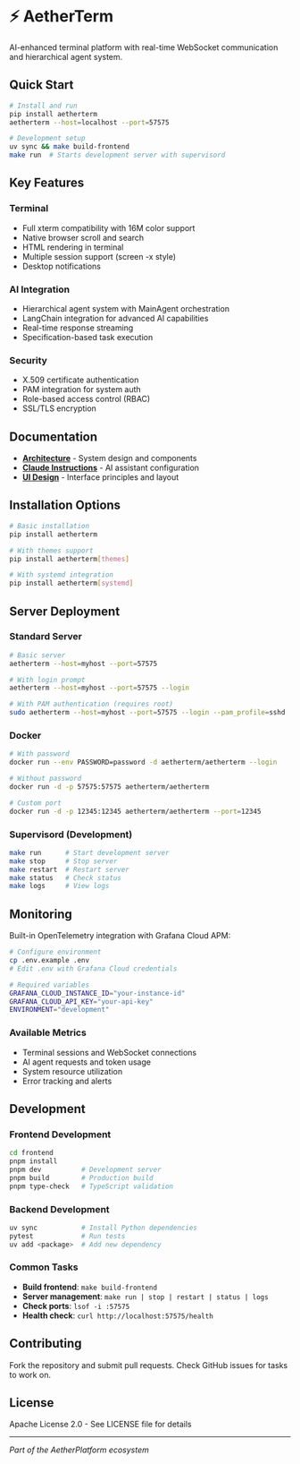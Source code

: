 # ⚡ AetherTerm

AI-enhanced terminal platform with real-time WebSocket communication and hierarchical agent system.

## Quick Start

```bash
# Install and run
pip install aetherterm
aetherterm --host=localhost --port=57575

# Development setup
uv sync && make build-frontend
make run  # Starts development server with supervisord
```

## Key Features

### Terminal
- Full xterm compatibility with 16M color support
- Native browser scroll and search
- HTML rendering in terminal
- Multiple session support (screen -x style)
- Desktop notifications

### AI Integration
- Hierarchical agent system with MainAgent orchestration
- LangChain integration for advanced AI capabilities
- Real-time response streaming
- Specification-based task execution

### Security
- X.509 certificate authentication
- PAM integration for system auth
- Role-based access control (RBAC)
- SSL/TLS encryption

## Documentation

- **[Architecture](./ARCHITECTURE.md)** - System design and components
- **[Claude Instructions](./CLAUDE.md)** - AI assistant configuration
- **[UI Design](./DESIGN.md)** - Interface principles and layout

## Installation Options

```bash
# Basic installation
pip install aetherterm

# With themes support
pip install aetherterm[themes]

# With systemd integration
pip install aetherterm[systemd]
```

## Server Deployment

### Standard Server
```bash
# Basic server
aetherterm --host=myhost --port=57575

# With login prompt
aetherterm --host=myhost --port=57575 --login

# With PAM authentication (requires root)
sudo aetherterm --host=myhost --port=57575 --login --pam_profile=sshd
```

### Docker
```bash
# With password
docker run --env PASSWORD=password -d aetherterm/aetherterm --login

# Without password
docker run -d -p 57575:57575 aetherterm/aetherterm

# Custom port
docker run -d -p 12345:12345 aetherterm/aetherterm --port=12345
```

### Supervisord (Development)
```bash
make run      # Start development server
make stop     # Stop server
make restart  # Restart server
make status   # Check status
make logs     # View logs
```

## Monitoring

Built-in OpenTelemetry integration with Grafana Cloud APM:

```bash
# Configure environment
cp .env.example .env
# Edit .env with Grafana Cloud credentials

# Required variables
GRAFANA_CLOUD_INSTANCE_ID="your-instance-id"
GRAFANA_CLOUD_API_KEY="your-api-key"
ENVIRONMENT="development"
```

### Available Metrics
- Terminal sessions and WebSocket connections
- AI agent requests and token usage
- System resource utilization
- Error tracking and alerts

## Development

### Frontend Development
```bash
cd frontend
pnpm install
pnpm dev          # Development server
pnpm build        # Production build
pnpm type-check   # TypeScript validation
```

### Backend Development
```bash
uv sync           # Install Python dependencies
pytest            # Run tests
uv add <package>  # Add new dependency
```

### Common Tasks
- **Build frontend**: `make build-frontend`
- **Server management**: `make run | stop | restart | status | logs`
- **Check ports**: `lsof -i :57575`
- **Health check**: `curl http://localhost:57575/health`

## Contributing

Fork the repository and submit pull requests. Check GitHub issues for tasks to work on.

## License

Apache License 2.0 - See LICENSE file for details

---
*Part of the AetherPlatform ecosystem*